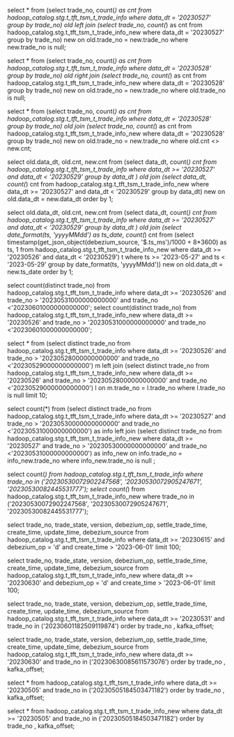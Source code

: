 select * from (select trade_no, count(*) as cnt from hadoop_catalog.stg.t_tft_tsm_t_trade_info where data_dt = '20230527' group by trade_no) old
left join
(select trade_no, count(*) as cnt from hadoop_catalog.stg.t_tft_tsm_t_trade_info_new where data_dt = '20230527' group by trade_no) new
on old.trade_no = new.trade_no where new.trade_no is null;  

select * from (select trade_no, count(*) as cnt from hadoop_catalog.stg.t_tft_tsm_t_trade_info where data_dt = '20230528' group by trade_no) old
right join
(select trade_no, count(*) as cnt from hadoop_catalog.stg.t_tft_tsm_t_trade_info_new where data_dt = '20230528' group by trade_no) new
on old.trade_no = new.trade_no where old.trade_no is null;

select * from (select trade_no, count(*) as cnt from hadoop_catalog.stg.t_tft_tsm_t_trade_info where data_dt = '20230528' group by trade_no) old
join
(select trade_no, count(*) as cnt from hadoop_catalog.stg.t_tft_tsm_t_trade_info_new where data_dt = '20230528' group by trade_no) new
on old.trade_no = new.trade_no where old.cnt <> new.cnt;

select old.data_dt, old.cnt, new.cnt from 
(select data_dt,  count(*) cnt from hadoop_catalog.stg.t_tft_tsm_t_trade_info 
  where data_dt >= '20230527' and data_dt < '20230529' group by data_dt ) old join 
(select data_dt,  count(*) cnt from hadoop_catalog.stg.t_tft_tsm_t_trade_info_new 
  where data_dt >= '20230527' and data_dt < '20230529' group by data_dt) new
on old.data_dt = new.data_dt order by 1; 

select old.data_dt, old.cnt, new.cnt from 
(select data_dt,  count(*) cnt from hadoop_catalog.stg.t_tft_tsm_t_trade_info 
  where data_dt >= '20230527' and data_dt < '20230529' group by data_dt ) old join 
(select date_format(ts, 'yyyyMMdd') as ts_date,  count(*) cnt 
   from (select timestamp(get_json_object(debezium_source, '$.ts_ms')/1000 + 8*3600) as ts, 1 from hadoop_catalog.stg.t_tft_tsm_t_trade_info_new where data_dt >= '20230526' and data_dt < '20230529') t
  where ts >= '2023-05-27' 
    and ts <  '2023-05-29'
  group by date_format(ts, 'yyyyMMdd')) new
on old.data_dt = new.ts_date order by 1; 


select count(distinct trade_no) from hadoop_catalog.stg.t_tft_tsm_t_trade_info where data_dt >= '20230526' and trade_no > '20230531000000000000' and trade_no <'20230601000000000000';
select count(distinct trade_no) from hadoop_catalog.stg.t_tft_tsm_t_trade_info_new where data_dt >= '20230526' and trade_no > '20230531000000000000' and trade_no <'20230601000000000000';

select * from 
(select distinct trade_no from hadoop_catalog.stg.t_tft_tsm_t_trade_info where data_dt >= '20230526' and trade_no > '20230528000000000000' and trade_no <'20230529000000000000') m left join
(select distinct trade_no from hadoop_catalog.stg.t_tft_tsm_t_trade_info_new where data_dt >= '20230526' and trade_no > '20230528000000000000' and trade_no <'20230529000000000000') l on m.trade_no = l.trade_no
where l.trade_no is null limit 10; 

select count(*) from 
(select distinct trade_no from hadoop_catalog.stg.t_tft_tsm_t_trade_info where data_dt >= '20230527' and trade_no > '20230530000000000000' and trade_no <'20230531000000000000') as info
left join 
(select distinct trade_no from hadoop_catalog.stg.t_tft_tsm_t_trade_info_new where data_dt >= '20230527' and trade_no > '20230530000000000000' and trade_no <'20230531000000000000') as info_new
on info.trade_no = info_new.trade_no
where info_new.trade_no is null ;

select count(*) from hadoop_catalog.stg.t_tft_tsm_t_trade_info where trade_no in ('20230530072902247568', '20230530072905247671', '20230530082445531777');
select count(*) from hadoop_catalog.stg.t_tft_tsm_t_trade_info_new where trade_no in ('20230530072902247568', '20230530072905247671', '20230530082445531777');

select trade_no, trade_state, version, debezium_op, settle_trade_time, create_time, update_time, debezium_source
 from hadoop_catalog.stg.t_tft_tsm_t_trade_info 
 where data_dt >= '20230615' and debezium_op = 'd' and create_time > '2023-06-01' limit 100;

select trade_no, trade_state, version, debezium_op, settle_trade_time, create_time, update_time, debezium_source
 from hadoop_catalog.stg.t_tft_tsm_t_trade_info_new 
 where data_dt >= '20230630' and debezium_op = 'd' and create_time > '2023-06-01' limit 100;

select trade_no, trade_state, version, debezium_op, settle_trade_time, create_time, update_time, debezium_source
 from hadoop_catalog.stg.t_tft_tsm_t_trade_info 
 where data_dt >= '20230531' and trade_no in ('20230601182509119874') order by trade_no , kafka_offset;

select trade_no, trade_state, version, debezium_op, settle_trade_time, create_time, update_time, debezium_source
 from hadoop_catalog.stg.t_tft_tsm_t_trade_info_new 
 where data_dt >= '20230630' and trade_no in ('20230630085611573076') order by trade_no , kafka_offset;

select * 
 from hadoop_catalog.stg.t_tft_tsm_t_trade_info 
 where data_dt >= '20230505' and trade_no in ('20230505184503471182') order by trade_no , kafka_offset;

select * 
 from hadoop_catalog.stg.t_tft_tsm_t_trade_info_new 
 where data_dt >= '20230505' and trade_no in ('20230505184503471182') order by trade_no , kafka_offset;

